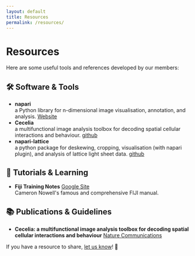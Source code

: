 ```yaml
---
layout: default
title: Resources
permalink: /resources/
---
```


# Resources

Here are some useful tools and references developed by our members:

## 🛠 Software & Tools
- **napari** <BR>a Python library for n-dimensional image visualisation, annotation, and analysis. [Website](https://napari.org/stable/)  
- **Cecelia** <BR>a multifunctional image analysis toolbox for decoding spatial cellular interactions and behaviour. [github](https://github.com/schienstockd/cecelia)  
- **napari-lattice** <BR>a python package for deskewing, cropping, visualisation (with napari plugin), and analysis of lattice light sheet data. [github](https://github.com/BioimageAnalysisCoreWEHI/napari_lattice)

## 📖 Tutorials & Learning
- **Fiji Training Notes** [Google Site](https://sites.google.com/monash.edu/fiji-training-manual)<BR> Cameron Nowell's famous and comprehensive FIJI manual. 

## 📚 Publications & Guidelines
- **Cecelia: a multifunctional image analysis toolbox for decoding spatial cellular interactions and behaviour** [Nature Communications](https://www.nature.com/articles/s41467-025-57193-y) 



If you have a resource to share, [let us know](/contact/)! 🚀
